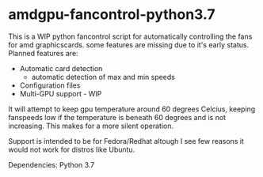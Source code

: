 # amdgpu-fancontrol-python3.7
This is a WIP python fancontrol script for automatically controlling the fans for amd graphicscards. 
some features are missing due to it's early status. 
Planned features are:
  * Automatic card detection
    - automatic detection of max and min speeds
  * Configuration files
  * Multi-GPU support - WIP

It will attempt to keep gpu temperature around 60 degrees Celcius, keeping fanspeeds low if the temperature is beneath 60 degrees and is not increasing. This makes for a more silent operation.

Support is intended to be for Fedora/Redhat altough I see few reasons it would not work for distros like Ubuntu.

Dependencies:
Python 3.7 

 
  
    
